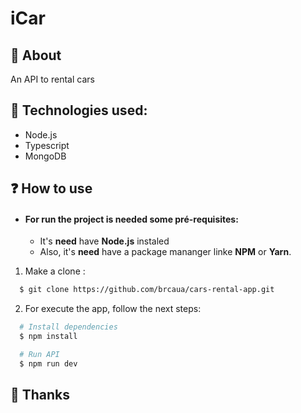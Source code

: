 # iCar

## :bookmark: About
An API to rental cars

## :rocket: Technologies used:
- Node.js
- Typescript
- MongoDB

## :question: How to use
- #### For run the project is needed some **pré-requisites:**

  - It's **need** have **Node.js** instaled
  - Also, it's **need** have a package mananger linke **NPM** or **Yarn**.

1. Make a clone :

```sh
  $ git clone https://github.com/brcaua/cars-rental-app.git
```

2. For execute the app, follow the next steps:

```sh  
  # Install dependencies
  $ npm install

  # Run API
  $ npm run dev
```

## 🌟 Thanks

